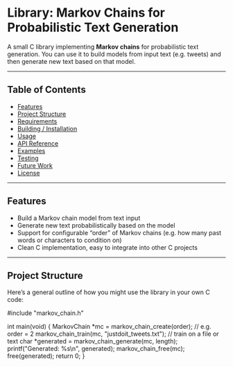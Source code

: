 # Library: Markov Chains for Probabilistic Text Generation

A small C library implementing **Markov chains** for probabilistic text generation.  You can use it to build models from input text (e.g. tweets) and then generate new text based on that model.

---

## Table of Contents

- [Features](#features)  
- [Project Structure](#project-structure)  
- [Requirements](#requirements)  
- [Building / Installation](#building--installation)  
- [Usage](#usage)  
- [API Reference](#api-reference)  
- [Examples](#examples)  
- [Testing](#testing)  
- [Future Work](#future-work)  
- [License](#license)

---

## Features

- Build a Markov chain model from text input  
- Generate new text probabilistically based on the model  
- Support for configurable “order” of Markov chains (e.g. how many past words or characters to condition on)  
- Clean C implementation, easy to integrate into other C projects  

---

## Project Structure

Here’s a general outline of how you might use the library in your own C code:


#include "markov_chain.h"

int main(void) {
    MarkovChain *mc = markov_chain_create(order);     // e.g. order = 2
    markov_chain_train(mc, "justdoit_tweets.txt");    // train on a file or text
    char *generated = markov_chain_generate(mc, length);
    printf("Generated: %s\n", generated);
    markov_chain_free(mc);
    free(generated);
    return 0;
}




